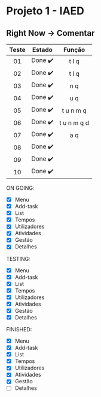 # Projeto 1 - IAED

## Right Now -> Comentar

| Teste |         Estado          |   Função    |
| :---: | :---------------------: | :---------: |
|  01   | Done :heavy_check_mark: |    t l q    |
|  02   | Done :heavy_check_mark: |    t l q    |
|  03   | Done :heavy_check_mark: |     n q     |
|  04   | Done :heavy_check_mark: |     u q     |
|  05   | Done :heavy_check_mark: |  t u n m q  |
|  06   | Done :heavy_check_mark: | t u n m q d |
|  07   | Done :heavy_check_mark: |     a q     |
|  08   | Done :heavy_check_mark: |             |
|  09   | Done :heavy_check_mark: |             |
|  10   | Done :heavy_check_mark: |             |

ON GOING:

- [x] Menu
- [x] Add-task
- [x] List
- [x] Tempos
- [x] Utilizadores
- [x] Atividades
- [x] Gestão
- [x] Detalhes

TESTING:

- [x] Menu
- [x] Add-task
- [x] List
- [x] Tempos
- [x] Utilizadores
- [x] Atividades
- [x] Gestão
- [x] Detalhes

FINISHED:

- [x] Menu
- [x] Add-task
- [x] List
- [x] Tempos
- [x] Utilizadores
- [x] Atividades
- [x] Gestão
- [ ] Detalhes
